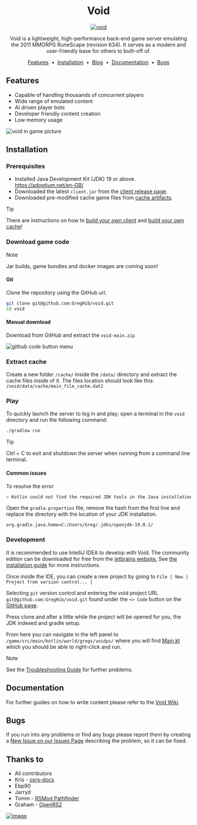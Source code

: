 <div align="center">
<h1>Void</h1>
<a href="https://github.com/GregHib/void">
  <img src="https://i.imgur.com/N8RhzRY.png" alt="void">
</a>

<p>Void is a lightweight, high-performance back-end game server emulating the 2011 MMORPG RuneScape (revision 634). It serves as a modern and user-friendly base for others to built-off of.</p>

<a href="#features">Features</a> &nbsp;&bull;&nbsp;
<a href="#installation">Installation</a> &nbsp;&bull;&nbsp;
<a href="https://rune-server.org/runescape-development/rs-503-client-and-server/projects/697260-void-634-a.html" target="_blank">Blog</a> &nbsp;&bull;&nbsp;
<a href="https://github.com/GregHib/void/wiki">Documentation</a> &nbsp;&bull;&nbsp;
<a href="https://github.com/GregHib/void/issues">Bugs</a>
</div>

## Features

* Capable of handling thousands of concurrent players
* Wide range of emulated content
* AI driven player bots
* Developer friendly content creation
* Low memory usage

![void in game picture](https://i.imgur.com/OZ317on.png)

## Installation

### Prerequisites

* Installed Java Development Kit (JDK) 19 or above. https://adoptium.net/en-GB/
* Downloaded the latest `client.jar` from the [client release page](https://github.com/GregHib/void-client/releases).
* Downloaded pre-modified cache game files from [cache artifacts](https://mega.nz/folder/ZMN2AQaZ#4rJgfzbVW0_mWsr1oPLh1A).

> [!TIP]
> There are instructions on how to [build your own client](https://github.com/GregHib/void/wiki/client-building) and [build your own cache](https://github.com/GregHib/void/wiki/cache-building)!

### Download game code

> [!NOTE]
> Jar builds, game bundles and docker images are coming soon!

#### Git

Clone the repository using the GitHub url.

```bash
git clone git@github.com:GregHib/void.git
cd void
```

#### Manual download

Download from GitHub and extract the `void-main.zip`

![github code button menu](https://i.imgur.com/98TDsxX.png)

### Extract cache

Create a new folder `/cache/` inside the `/data/` directory and extract the cache files inside of it.
The files location should look like this: `/void/data/cache/main_file_cache.dat2`

### Play

To quickly launch the server to log in and play; open a terminal in the `void` directory and run the following command:

```bash
./gradlew run
```

> [!TIP]
> Ctrl + C to exit and shutdown the server when running from a command line terminal.

#### Common issues

To resolve the error

```bash
> Kotlin could not find the required JDK tools in the Java installation. Make sure Kotlin compilation is running on a JDK, not JRE.
```

Open the `gradle.properties` file, remove the hash from the first line and replace the directory with the location of
your JDK installation.

```properties
org.gradle.java.home=C:/Users/Greg/.jdks/openjdk-19.0.1/
```

### Development

It is recommended to use IntelliJ IDEA to develop with Void.
The community edition can be downloaded for free from the [jetbrains website.](https://www.jetbrains.com/idea/download/)
See [the installation guide](https://www.jetbrains.com/help/idea/installation-guide.html) for more instructions.

Once inside the IDE, you can create a new project by going to `File | New | Project from version control... |`

Selecting `git` version control and entering the void project URL `git@github.com:GregHib/void.git` found under the `<> Code` button on the [GitHub page](https://github.com/GregHib/void).

Press clone and after a little while the project will be opened for you, the JDK indexed and gradle setup.

From here you can navigate in the left panel to `/game/src/main/kotlin/world/gregs/voidps/` where you will find [Main.kt](./game/src/main/kotlin/world/gregs/voidps/Main.kt) which you should be able to right-click and run.

> [!NOTE]
> See the [Troubleshooting Guide](https://github.com/GregHib/void/wiki/Troubleshooting) for further problems.

## Documentation

For further guides on how to write content please refer to the [Void Wiki](https://github.com/GregHib/void/wiki/).

## Bugs

If you run into any problems or find any bugs please report them by creating a [New Issue on our Issues Page](https://github.com/GregHib/void/issues) describing the problem, so it can be fixed.

## Thanks to

* All contributors
* Kris - [osrs-docs](https://osrs-docs.com/)
* Ebp90
* Jarryd
* Tomm - [RSMod Pathfinder](https://github.com/rsmod/rsmod)
* Graham - [OpenRS2](https://archive.openrs2.org/)

[![image](https://resources.jetbrains.com/storage/products/company/brand/logos/jb_square.svg)](https://jb.gg/OpenSourceSupport)